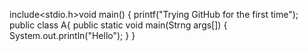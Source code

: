 include<stdio.h>void main()
{
  printf("Trying GitHub for the first time");
public class A{
  public static void main(Strng args[])
  {
    System.out.println("Hello");
  }
}
